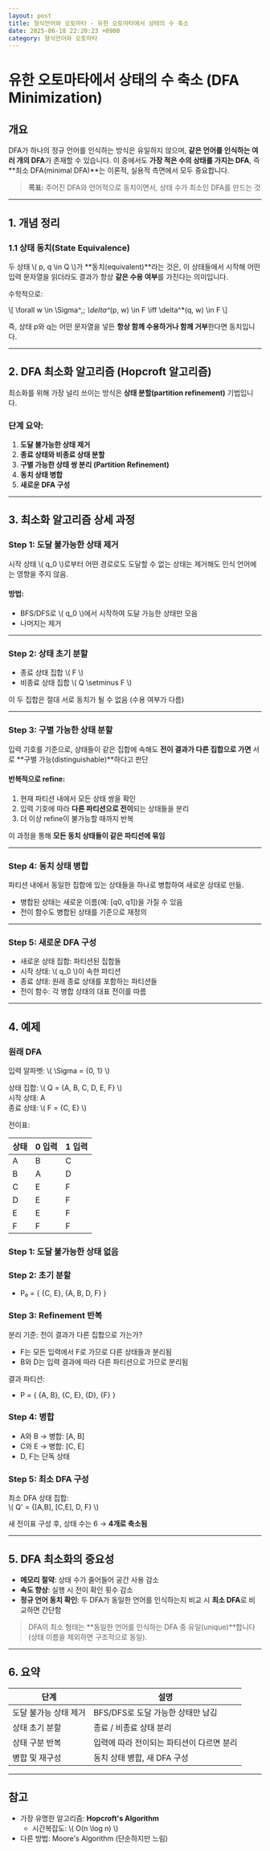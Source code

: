 ```yaml
---
layout: post
title: 형식언어와 오토마타 - 유한 오토마타에서 상태의 수 축소
date: 2025-06-18 22:20:23 +0900
category: 형식언어와 오토마타
---
```

# 유한 오토마타에서 상태의 수 축소 (DFA Minimization)

## 개요

DFA가 하나의 정규 언어를 인식하는 방식은 유일하지 않으며, **같은 언어를 인식하는 여러 개의 DFA**가 존재할 수 있습니다. 이 중에서도 **가장 적은 수의 상태를 가지는 DFA**, 즉 **최소 DFA(minimal DFA)**는 이론적, 실용적 측면에서 모두 중요합니다.

> **목표:** 주어진 DFA와 언어적으로 동치이면서, 상태 수가 최소인 DFA를 만드는 것

---

## 1. 개념 정리

### 1.1 상태 동치(State Equivalence)

두 상태 \\( p, q \\in Q \\)가 **동치(equivalent)**라는 것은, 이 상태들에서 시작해 어떤 입력 문자열을 읽더라도 결과가 항상 **같은 수용 여부**를 가진다는 의미입니다.

수학적으로:

\\[
\forall w \in \Sigma^*,\; \delta^*(p, w) \in F \iff \delta^*(q, w) \in F
\\]

즉, 상태 p와 q는 어떤 문자열을 넣든 **항상 함께 수용하거나 함께 거부**한다면 동치입니다.

---

## 2. DFA 최소화 알고리즘 (Hopcroft 알고리즘)

최소화를 위해 가장 널리 쓰이는 방식은 **상태 분할(partition refinement)** 기법입니다.

### 단계 요약:

1. **도달 불가능한 상태 제거**
2. **종료 상태와 비종료 상태 분할**
3. **구별 가능한 상태 쌍 분리 (Partition Refinement)**
4. **동치 상태 병합**
5. **새로운 DFA 구성**

---

## 3. 최소화 알고리즘 상세 과정

### Step 1: 도달 불가능한 상태 제거

시작 상태 \\( q_0 \\)로부터 어떤 경로로도 도달할 수 없는 상태는 제거해도 인식 언어에는 영향을 주지 않음.

#### 방법:
- BFS/DFS로 \\( q_0 \\)에서 시작하여 도달 가능한 상태만 모음
- 나머지는 제거

---

### Step 2: 상태 초기 분할

- 종료 상태 집합 \\( F \\)
- 비종료 상태 집합 \\( Q \setminus F \\)

이 두 집합은 절대 서로 동치가 될 수 없음 (수용 여부가 다름)

---

### Step 3: 구별 가능한 상태 분할

입력 기호를 기준으로, 상태들이 같은 집합에 속해도 **전이 결과가 다른 집합으로 가면** 서로 **구별 가능(distinguishable)**하다고 판단

#### 반복적으로 refine:

1. 현재 파티션 내에서 모든 상태 쌍을 확인
2. 입력 기호에 따라 **다른 파티션으로 전이**되는 상태들을 분리
3. 더 이상 refine이 불가능할 때까지 반복

이 과정을 통해 **모든 동치 상태들이 같은 파티션에 묶임**

---

### Step 4: 동치 상태 병합

파티션 내에서 동일한 집합에 있는 상태들을 하나로 병합하여 새로운 상태로 만듦.

- 병합된 상태는 새로운 이름(예: [q0, q1])을 가질 수 있음
- 전이 함수도 병합된 상태를 기준으로 재정의

---

### Step 5: 새로운 DFA 구성

- 새로운 상태 집합: 파티션된 집합들
- 시작 상태: \\( q_0 \\)이 속한 파티션
- 종료 상태: 원래 종료 상태를 포함하는 파티션들
- 전이 함수: 각 병합 상태의 대표 전이를 따름

---

## 4. 예제

### 원래 DFA

입력 알파벳: \\( \Sigma = \{0, 1\} \\)

상태 집합: \\( Q = \{A, B, C, D, E, F\} \\)  
시작 상태: A  
종료 상태: \\( F = \{C, E\} \\)

전이표:

| 상태 | 0 입력 | 1 입력 |
|------|--------|--------|
| A    | B      | C      |
| B    | A      | D      |
| C    | E      | F      |
| D    | E      | F      |
| E    | E      | F      |
| F    | F      | F      |

### Step 1: 도달 불가능한 상태 없음

### Step 2: 초기 분할

- P₀ = { {C, E}, {A, B, D, F} }

### Step 3: Refinement 반복

분리 기준: 전이 결과가 다른 집합으로 가는가?

- F는 모든 입력에서 F로 가므로 다른 상태들과 분리됨
- B와 D는 입력 결과에 따라 다른 파티션으로 가므로 분리됨

결과 파티션:

- P = { {A, B}, {C, E}, {D}, {F} }

### Step 4: 병합

- A와 B → 병합: [A, B]
- C와 E → 병합: [C, E]
- D, F는 단독 상태

### Step 5: 최소 DFA 구성

최소 DFA 상태 집합:  
\\( Q' = \{[A,B], [C,E], D, F\} \\)

새 전이표 구성 후, 상태 수는 6 → **4개로 축소됨**

---

## 5. DFA 최소화의 중요성

- **메모리 절약**: 상태 수가 줄어들어 공간 사용 감소
- **속도 향상**: 실행 시 전이 확인 횟수 감소
- **정규 언어 동치 확인**: 두 DFA가 동일한 언어를 인식하는지 비교 시 **최소 DFA**로 비교하면 간단함

> DFA의 최소 형태는 **동일한 언어를 인식하는 DFA 중 유일(unique)**합니다 (상태 이름을 제외하면 구조적으로 동일).

---

## 6. 요약

| 단계 | 설명 |
|------|------|
| 도달 불가능 상태 제거 | BFS/DFS로 도달 가능한 상태만 남김 |
| 상태 초기 분할 | 종료 / 비종료 상태 분리 |
| 상태 구분 반복 | 입력에 따라 전이되는 파티션이 다르면 분리 |
| 병합 및 재구성 | 동치 상태 병합, 새 DFA 구성 |

---

## 참고

- 가장 유명한 알고리즘: **Hopcroft's Algorithm**
  - 시간복잡도: \\( O(n \log n) \\)
- 다른 방법: Moore's Algorithm (단순하지만 느림)